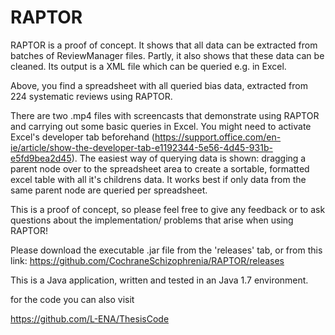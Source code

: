 # RAPTOR
RAPTOR is a proof of concept. It shows that all data can be extracted from batches of ReviewManager files. Partly, it also shows that these data can be cleaned. Its output is a XML file which can be queried e.g. in Excel.

Above, you find a spreadsheet with all queried bias data, extracted from 224 systematic reviews using RAPTOR.

There are two .mp4 files with screencasts that demonstrate using RAPTOR and carrying out some basic queries in Excel. You might need to activate Excel's developer tab beforehand (https://support.office.com/en-ie/article/show-the-developer-tab-e1192344-5e56-4d45-931b-e5fd9bea2d45). The easiest way of querying data is shown: dragging a parent node over to the spreadsheet area to create a sortable, formatted excel table with all it's childrens data. It works best if only data from the same parent node are queried per spreadsheet. 

This is a proof of concept, so please feel free to give any feedback or to ask questions about the implementation/ problems that arise when using RAPTOR!

Please download the executable .jar file from the 'releases' tab, or from this link: https://github.com/CochraneSchizophrenia/RAPTOR/releases

This is a Java application, written and tested in an Java 1.7 environment. 

for the code you can also visit

https://github.com/L-ENA/ThesisCode
